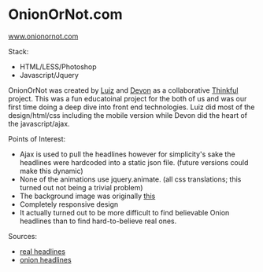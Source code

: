 OnionOrNot.com
============

www.onionornot.com

Stack:

* HTML/LESS/Photoshop
* Javascript/Jquery


OnionOrNot was created by [Luiz](https://github.com/Luiz-N) and [Devon](https://github.com/raddevon) as a collaborative [Thinkful](www.thinkful.com) project.
This was a fun educatoinal project for the both of us and was our first time doing a deep dive into front end technologies.
Luiz did most of the design/html/css including the mobile version while Devon did the heart of the javascript/ajax.

Points of Interest:

* Ajax is used to pull the headlines however for simplicity's sake the headlines were hardcoded into a static json file. (future versions could make this dynamic)
* None of the animations use jquery.animate. (all css translations; this turned out not being a trivial problem)
* The background image was originally [this](http://www.flagstaffotos.com.au/gallery23/main.php?g2_view=keyalbum.KeywordAlbum&g2_keyword=Onion)
* Completely responsive design
* It actually turned out to be more difficult to find believable Onion headlines than to find hard-to-believe real ones.


Sources:

* [real headlines](http://onionlike.tumblr.com/)
* [onion headlines](http://web.archive.org/web/*/http://theonion.com)



